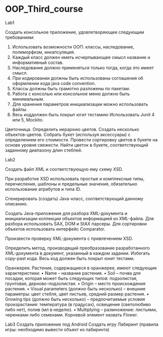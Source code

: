 # OOP_Third_course

Lab1 

Создать консольное приложение, удовлетворяющее следующим требованиям:

1.	Использовать возможности ООП: классы, наследование, полиморфизм, инкапсуляция.
2.	Каждый класс должен иметь исчерпывающее смысл название и информативный состав.
3.	Наследование должно применяться только тогда, когда это имеет смысл.
4.	При кодировании должны быть использованы соглашения об оформлении кода java code convention.
5.	Классы должны быть грамотно разложены по пакетам.
6.	Работа с консолью или консольное меню должно быть минимальным.
7.	Для хранения параметров инициализации можно использовать файлы.
8.	Весь коддолжен быть покрыт югит тестамию Использовать Junit 4 или 5, Mockito.


Цветочница. Определить иерархию цветов. Создать несколько объектов-цветов. Собрать букет (используя аксессуары) с определением его стоимости. Провести сортировку цветов в букете на основе уровня свежести. Найти цветок в букете, соответствующий заданному диапазону длин стеблей. 



Lab2

Создать файл XML и соответствующую ему схему XSD. 

При разработке XSD использовать простые и комплексные типы, перечисления, шаблоны и предельные значения, обязательно использование атрибутов и типа ID.

Сгенерировать (создать) Java-класс, соответствующий данному описанию. 

Создать Java-приложение для разбора XML-документа и инициализации коллекции объектов информацией из XML-файла. Для разбора использовать SAX, DOM и StAX парсеры. Для сортировки объектов использовать интерфейс Comparator.

Произвести проверку XML-документа с привлечением XSD. 

Определить метод, производящий преобразование разработанного XML-документа в документ, указанный в каждом задании.
Избегать copy-past кода. 
Весь код должен быть покрыт юнит тестами.

Оранжерея.
Растения, содержащиеся в оранжерее, имеют следующие характеристики:
•	Name – название растения.
•	Soil – почва для посадки, которая может быть следующих типов: подзолистая, грунтовая, дерново-подзолистая.
•	Origin – место происхождения растения.
•	Visual рarameters (должно быть несколько) – внешние параметры: цвет стебля, цвет листьев, средний размер растения.
•	Growing tips (должно быть несколько) – предпочитаемые условия произрастания: температура (в градусах), освещение (светолюбиво либо нет), полив (мл в неделю).
•	Multiplying – размножение: листьями, черенками либо семенами.
Корневой элемент назвать Flower.



Lab3
Создать приложение под Android
Cоздать игру Лабиринт (правила игры: необходимо вывести объект из лабиринта)

